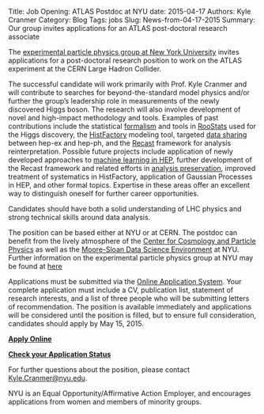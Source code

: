 Title: Job Opening: ATLAS Postdoc at NYU
date: 2015-04-17
Authors: Kyle Cranmer
Category: Blog
Tags: jobs
Slug: News-from-04-17-2015
Summary:  Our group invites applications for an ATLAS post-doctoral research associate

The [experimental particle physics group at New York University](http://physics.nyu.edu/experimentalparticle/) invites applications for a post-doctoral research position to work on the ATLAS experiment at the CERN Large Hadron Collider.

The successful candidate will work primarily with Prof. Kyle Cranmer and will contribute to searches for beyond-the-standard model physics and/or further the group’s leadership role in measurements of the newly discovered Higgs boson. The research will also involve development of novel and high-impact methodology and tools. Examples of past contributions include the statistical [formalism](http://inspirehep.net/record/860907) and tools in [RooStats](http://inspirehep.net/record/868303) used for the Higgs discovery, the [HistFactory](http://inspirehep.net/record/1236448) modeling tool, targeted [data sharing](http://inspirehep.net/record/1275827) between hep-ex and hep-ph, and the [Recast](https://recast-demo.cern.ch/) framework for analysis reinterpretation. Possible future projects include application of newly developed approaches to [machine learning in HEP](https://old.nips.cc/Conferences/2014/Program/event.php?ID=4292), further development of the Recast framework and related efforts in [analysis preservation](http://analysis-preservation.cern.ch/), improved treatment of systematics in HistFactory, application of Gaussian Processes in HEP, and other formal topics. Expertise in these areas offer an excellent way to distinguish oneself for further career opportunities.

Candidates should have both a solid understanding of LHC physics and strong technical skills around data analysis.

The position can  be based either at NYU or at CERN.  The postdoc can benefit from the lively atmosphere of the [Center for Cosmology and Particle Physics](http://cosmo.nyu.edu/) as well as the [Moore-Sloan Data Science Environment](http://cds.nyu.edu/mooresloan/) at NYU. Further information on the experimental particle physics group at NYU may be found at [here](http://physics.nyu.edu/experimentalparticle/)

Applications must be submitted via the [Online Application System](http://cosmo.nyu.edu/experimentalparticle/app_register.html?&ptitle=pdoc). Your complete application must include a CV, publication list, statement of research interests, and a list of three people who will be submitting letters of recommendation. The position is available immediately and applications will be considered until the position is filled, but to ensure full consideration, candidates should apply by May 15, 2015.


[**Apply Online**](http://cosmo.nyu.edu/experimentalparticle/app_register.html?&ptitle=pdoc)

[**Check your Application Status**](http://cosmo.nyu.edu/experimentalparticle/app_status.html)

For further questions about the position, please contact Kyle.Cranmer@nyu.edu.

NYU is an Equal Opportunity/Affirmative Action Employer, and encourages applications from women and members of minority groups.



 